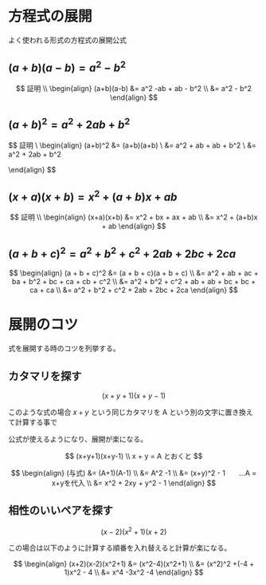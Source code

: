 # 方程式の展開

よく使われる形式の方程式の展開公式



## $(a+b)(a-b) = a^2 - b^2$

$$
証明 \\
\begin{align}
(a+b)(a-b) &= a^2 -ab + ab - b^2 \\
&= a^2 - b^2
\end{align}
$$



## $(a+b)^2 = a^2 + 2ab + b^2$

$$
証明 \\
\begin{align}
(a+b)^2 &= (a+b)(a+b) \\
&= a^2 + ab + ab + b^2 \\
&= a^2 + 2ab + b^2

\end{align}
$$



## $(x+a)(x+b) = x^2 + (a+b)x + ab$

$$
証明 \\
\begin{align}
(x+a)(x+b) &= x^2 + bx + ax + ab \\
&= x^2 + (a+b)x + ab
\end{align}
$$



## $(a+b+c)^2 = a^2 + b^2 + c^2 +2ab + 2bc + 2ca$

$$
\begin{align}
(a + b + c)^2 &= (a + b + c)(a + b + c) \\
&= a^2 + ab + ac + ba + b^2 + bc + ca + cb + c^2 \\
&= a^2 + b^2 + c^2 + ab + ab + bc + bc + ca + ca \\
&= a^2 + b^2 + c^2 + 2ab + 2bc + 2ca
\end{align}
$$



# 展開のコツ

式を展開する時のコツを列挙する。



## カタマリを探す

$$
(x+y+1)(x+y-1)
$$



このような式の場合 $x+y$ という同じカタマリを A という別の文字に置き換えて計算する事で

公式が使えるようになり、展開が楽になる。


$$
(x+y+1)(x+y-1) \\
x + y = A とおくと
$$

$$
\begin{align}
(与式) &= (A+1)(A-1) \\
&= A^2 -1 \\
&= (x+y)^2 - 1　　...A = x+yを代入 \\
&= x^2 + 2xy + y^2 - 1
\end{align}
$$




## 相性のいいペアを探す

$$
(x-2)(x^2+1)(x+2)
$$



この場合は以下のように計算する順番を入れ替えると計算が楽になる。


$$
\begin{align}
(x+2)(x-2)(x^2+1) &= (x^2-4)(x^2+1) \\
&= (x^2)^2 +(-4 + 1)x^2 - 4 \\
&= x^4 -3x^2 -4
\end{align}
$$
